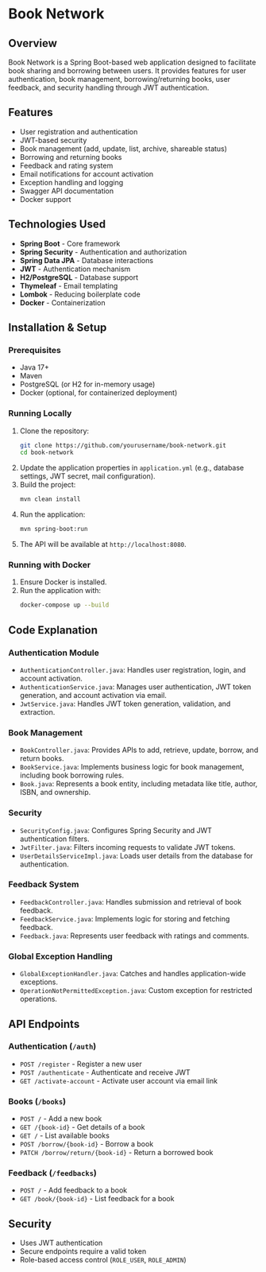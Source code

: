 # Book Network

## Overview

Book Network is a Spring Boot-based web application designed to facilitate book sharing and borrowing between users. It provides features for user authentication, book management, borrowing/returning books, user feedback, and security handling through JWT authentication.

## Features

- User registration and authentication
- JWT-based security
- Book management (add, update, list, archive, shareable status)
- Borrowing and returning books
- Feedback and rating system
- Email notifications for account activation
- Exception handling and logging
- Swagger API documentation
- Docker support

## Technologies Used

- **Spring Boot** - Core framework
- **Spring Security** - Authentication and authorization
- **Spring Data JPA** - Database interactions
- **JWT** - Authentication mechanism
- **H2/PostgreSQL** - Database support
- **Thymeleaf** - Email templating
- **Lombok** - Reducing boilerplate code
- **Docker** - Containerization

## Installation & Setup

### Prerequisites

- Java 17+
- Maven
- PostgreSQL (or H2 for in-memory usage)
- Docker (optional, for containerized deployment)

### Running Locally

1. Clone the repository:
   ```sh
   git clone https://github.com/yourusername/book-network.git
   cd book-network
   ```
2. Update the application properties in `application.yml` (e.g., database settings, JWT secret, mail configuration).
3. Build the project:
   ```sh
   mvn clean install
   ```
4. Run the application:
   ```sh
   mvn spring-boot:run
   ```
5. The API will be available at `http://localhost:8080`.

### Running with Docker

1. Ensure Docker is installed.
2. Run the application with:
   ```sh
   docker-compose up --build
   ```

## Code Explanation

### Authentication Module

- `AuthenticationController.java`: Handles user registration, login, and account activation.
- `AuthenticationService.java`: Manages user authentication, JWT token generation, and account activation via email.
- `JwtService.java`: Handles JWT token generation, validation, and extraction.

### Book Management

- `BookController.java`: Provides APIs to add, retrieve, update, borrow, and return books.
- `BookService.java`: Implements business logic for book management, including book borrowing rules.
- `Book.java`: Represents a book entity, including metadata like title, author, ISBN, and ownership.

### Security

- `SecurityConfig.java`: Configures Spring Security and JWT authentication filters.
- `JwtFilter.java`: Filters incoming requests to validate JWT tokens.
- `UserDetailsServiceImpl.java`: Loads user details from the database for authentication.

### Feedback System

- `FeedbackController.java`: Handles submission and retrieval of book feedback.
- `FeedbackService.java`: Implements logic for storing and fetching feedback.
- `Feedback.java`: Represents user feedback with ratings and comments.

### Global Exception Handling

- `GlobalExceptionHandler.java`: Catches and handles application-wide exceptions.
- `OperationNotPermittedException.java`: Custom exception for restricted operations.

## API Endpoints

### Authentication (`/auth`)

- `POST /register` - Register a new user
- `POST /authenticate` - Authenticate and receive JWT
- `GET /activate-account` - Activate user account via email link

### Books (`/books`)

- `POST /` - Add a new book
- `GET /{book-id}` - Get details of a book
- `GET /` - List available books
- `POST /borrow/{book-id}` - Borrow a book
- `PATCH /borrow/return/{book-id}` - Return a borrowed book

### Feedback (`/feedbacks`)

- `POST /` - Add feedback to a book
- `GET /book/{book-id}` - List feedback for a book

## Security

- Uses JWT authentication
- Secure endpoints require a valid token
- Role-based access control (`ROLE_USER`, `ROLE_ADMIN`)
